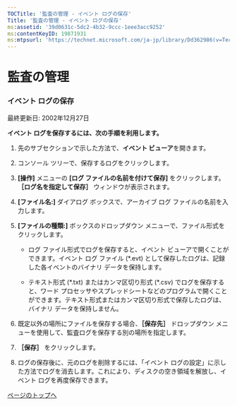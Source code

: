 ```yaml
---
TOCTitle: '監査の管理 ‐ イベント ログの保存'
Title: '監査の管理 ‐ イベント ログの保存'
ms:assetid: '39d0631c-5dc2-4b32-9ccc-1eee3acc9252'
ms:contentKeyID: 19871931
ms:mtpsurl: 'https://technet.microsoft.com/ja-jp/library/Dd362986(v=TechNet.10)'
---
```


監査の管理
==========

### イベント ログの保存

最終更新日: 2002年12月27日

**イベント ログを保存するには、次の手順を利用します。**

1.  先のサブセクションで示した方法で、**イベント ビューア**を開きます。

2.  コンソール ツリーで、保存するログをクリックします。

3.  **\[操作\]** メニューの **\[ログ ファイルの名前を付けて保存\]** をクリックします。**［ログ名を指定して保存］** ウィンドウが表示されます。

4.  **\[ファイル名:\]** ダイアログ ボックスで、アーカイブ ログ ファイルの名前を入力します。

5.  **\[ファイルの種類:\]** ボックスのドロップダウン メニューで、ファイル形式をクリックします。

    -   ログ ファイル形式でログを保存すると、イベント ビューアで開くことができます。イベント ログ ファイル (\*.evt) として保存したログは、記録した各イベントのバイナリ データを保持します。

    -   テキスト形式 (\*.txt) またはカンマ区切り形式 (\*.csv) でログを保存すると、ワード プロセッサやスプレッドシートなどのプログラムで開くことができます。テキスト形式またはカンマ区切り形式で保存したログは、バイナリ データを保持しません。

6.  既定以外の場所にファイルを保存する場合、**［保存先］** ドロップダウン メニューを使用して、監査ログを保存する別の場所を指定します。

7.  **［保存］** をクリックします。

8.  ログの保存後に、元のログを削除するには、「イベント ログの設定」に示した方法でログを消去します。これにより、ディスクの空き領域を解放し、イベント ログを再度保存できます。

[](#mainsection)[ページのトップへ](#mainsection)

